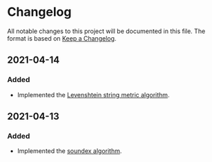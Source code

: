 # Changelog
All notable changes to this project will be documented in this file.
The format is based on [Keep a Changelog][1].

## 2021-04-14
### Added
- Implemented the [Levenshtein string metric algorithm][2].

## 2021-04-13
### Added
- Implemented the [soundex algorithm][3].

[1]: https://keepachangelog.com/en/1.0.0/
[2]: https://en.wikipedia.org/wiki/Levenshtein_distance
[3]: https://en.wikipedia.org/wiki/Soundex
